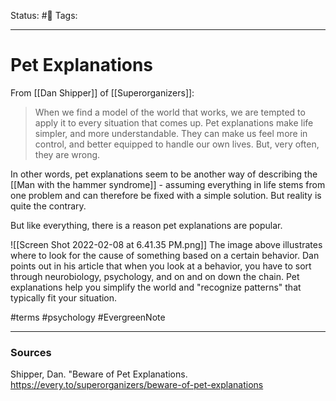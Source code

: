 Status: #🌱
Tags:
***
# Pet Explanations
From [[Dan Shipper]] of [[Superorganizers]]:

> When we find a model of the world that works, we are tempted to apply it to every situation that comes up. Pet explanations make life simpler, and more understandable. They can make us feel more in control, and better equipped to handle our own lives. But, very often, they are wrong.

In other words, pet explanations seem to be another way of describing the [[Man with the hammer syndrome]] - assuming everything in life stems from one problem and can therefore be fixed with a simple solution. But reality is quite the contrary.

But like everything, there is a reason pet explanations are popular.

![[Screen Shot 2022-02-08 at 6.41.35 PM.png]]
The image above illustrates where to look for the cause of something based on a certain behavior. Dan points out in his article that when you look at a behavior, you have to sort through neurobiology, psychology, and on and on down the chain. Pet explanations help you simplify the world and "recognize patterns" that typically fit your situation.

#terms #psychology
#EvergreenNote 

---
### Sources
Shipper, Dan. "Beware of Pet Explanations. https://every.to/superorganizers/beware-of-pet-explanations